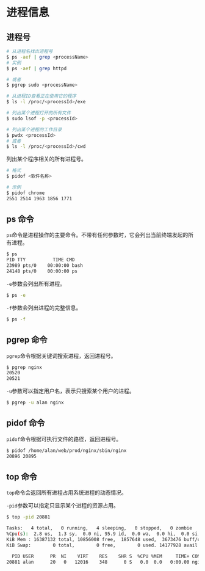 # 进程信息

## 进程号

```bash
# 从进程名找出进程号
$ ps -aef | grep <processName>
# 实例
$ ps -aef | grep httpd

# 或者
$ pgrep sudo <processName>

# 从进程ID查看正在使用它的程序
$ ls -l /proc/<processId>/exe

# 列出某个进程打开的所有文件
$ sudo lsof -p <processId>

# 列出某个进程的工作目录
$ pwdx <processId>
# 或者
$ ls -l /proc/<processId>/cwd
```

列出某个程序相关的所有进程号。

```bash
# 格式
$ pidof <软件名称>

# 示例
$ pidof chrome
2551 2514 1963 1856 1771
```

## ps 命令

`ps`命令是进程操作的主要命令。不带有任何参数时，它会列出当前终端发起的所有进程。

```bash
$ ps
PID TTY          TIME CMD
23989 pts/0    00:00:00 bash
24148 pts/0    00:00:00 ps
```

`-e`参数会列出所有进程。

```bash
$ ps -e
```

`-f`参数会列出进程的完整信息。

```bash
$ ps -f
```

## pgrep 命令

`pgrep`命令根据关键词搜索进程，返回进程号。

```bash
$ pgrep nginx
20520
20521
```

`-u`参数可以指定用户名，表示只搜索某个用户的进程。

```bash
$ pgrep -u alan nginx
```

## pidof 命令

`pidof`命令根据可执行文件的路径，返回进程号。

```bash
$ pidof /home/alan/web/prod/nginx/sbin/nginx
20896 20895
```

## top 命令

`top`命令会返回所有进程占用系统进程的动态情况。

`-pid`参数可以指定只显示某个进程的资源占用。

```bash
$ top -pid 20881

Tasks:   4 total,   0 running,   4 sleeping,   0 stopped,   0 zombie
%Cpu(s):  2.8 us,  1.3 sy,  0.0 ni, 95.9 id,  0.0 wa,  0.0 hi,  0.0 si,  0.0 st
KiB Mem : 16387132 total, 10856008 free,  1857648 used,  3673476 buff/cache
KiB Swap:        0 total,        0 free,        0 used. 14177928 avail Mem 

  PID USER      PR  NI    VIRT    RES    SHR S  %CPU %MEM     TIME+ COMMAND
20881 alan      20   0   12016    348      0 S   0.0  0.0   0:00.00 nginx
```

